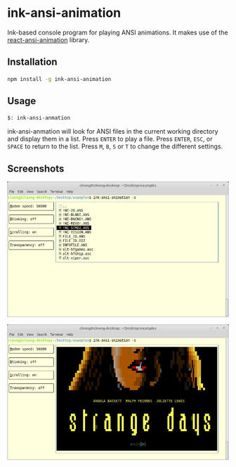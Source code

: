# ink-ansi-animation

Ink-based console program for playing ANSI animations. It makes use of the 
[react-ansi-animation](https://www.npmjs.com/package/react-ansi-animation) library.

## Installation

```sh
npm install -g ink-ansi-animation
```

## Usage

```sh
$: ink-ansi-anmation
```

ink-ansi-anmation will look for ANSI files in the current working directory and display them in a list. 
Press `ENTER` to play a file. Press `ENTER`, `ESC`, or `SPACE` to return to the list. Press `M`, `B`, 
`S` or `T` to change the different settings.

## Screenshots

![Screenshot 1](./img/screenshot-1.jpg)

![Screenshot 2](./img/screenshot-2.jpg)
